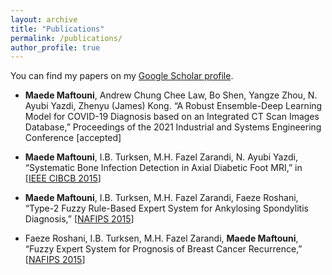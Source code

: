 ```yaml
---
layout: archive
title: "Publications"
permalink: /publications/
author_profile: true
---
```


You can find my papers on my [Google Scholar profile](https://scholar.google.com/citations?user=6ArALhAAAAAJ&hl=en).

* **Maede Maftouni**, Andrew Chung Chee Law, Bo Shen, Yangze Zhou, N. Ayubi Yazdi, Zhenyu (James) Kong. “A Robust Ensemble-Deep Learning Model for COVID-19 Diagnosis based on an Integrated CT Scan Images Database,” Proceedings of the 2021 Industrial and Systems Engineering Conference [accepted]

* **Maede Maftouni**, I.B. Turksen, M.H. Fazel Zarandi, N. Ayubi Yazdi, “Systematic Bone Infection Detection in Axial Diabetic Foot MRI,” in [[IEEE CIBCB 2015](https://ieeexplore.ieee.org/abstract/document/7300276)]

* **Maede Maftouni**, I.B. Turksen, M.H. Fazel Zarandi, Faeze Roshani, “Type-2 Fuzzy Rule-Based Expert System for Ankylosing Spondylitis Diagnosis,” [[NAFIPS 2015](https://ieeexplore.ieee.org/abstract/document/7284195)]

* Faeze Roshani, I.B. Turksen, M.H. Fazel Zarandi, **Maede Maftouni**, “Fuzzy Expert System for Prognosis of Breast
Cancer Recurrence,” [[NAFIPS 2015](https://ieeexplore.ieee.org/abstract/document/7284208)]





